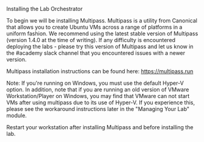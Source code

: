 Installing the Lab Orchestrator

To begin we will be installing Multipass. Multipass is a utility from Canonical that allows you to create Ubuntu VMs across a range of platforms in a uniform fashion. We recommend using the latest stable version of Multipass (version 1.4.0 at the time of writing). If any difficulty is encountered deploying the labs - please try this version of Multipass and let us know in the #academy slack channel that you encountered issues with a newer version.

Multipass installation instructions can be found here: https://multipass.run

Note: If you're running on Windows, you must use the default Hyper-V option.  In addition, note that if you are running an old version of VMware Workstation/Player on Windows, you may find that VMware can not start VMs after using multipass due to its use of Hyper-V. If you experience this, please see the workaround instructions later in the "Managing Your Lab" module.

Restart your workstation after installing Multipass and before installing the lab.
